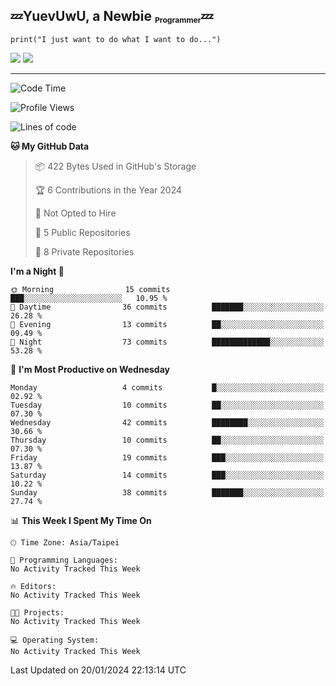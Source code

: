 ## :zzz:YuevUwU, a Newbie <sub><sup><sub>Programmer</sub></sup></sub>:zzz:
```python3
print("I just want to do what I want to do...")
```
<picture>
  <source
    srcset="https://github-readme-stats.vercel.app/api?username=YuevUwU&show_icons=true&theme=midnight-purple&hide_border=true&border_radius=10&show=reviews"
    media="(prefers-color-scheme: dark)"
  />
  <source
    srcset="https://github-readme-stats.vercel.app/api?username=YuevUwU&show_icons=true&theme=buefy&hide_border=true&border_radius=10&show=reviews"
    media="(prefers-color-scheme: light), (prefers-color-scheme: no-preference)"
  />
  <img src="https://github-readme-stats.vercel.app/api?username=YuevUwU&show_icons=true&theme=midnight-purple&hide_border=true&border_radius=10&show=reviews" />
</picture>

<picture>
  <source
    srcset="https://github-readme-stats.vercel.app/api/top-langs/?username=YuevUwU&layout=donut&theme=midnight-purple&hide_border=true&border_radius=10&"
    media="(prefers-color-scheme: dark)"
  />
  <source
    srcset="https://github-readme-stats.vercel.app/api/top-langs/?username=YuevUwU&layout=donut&theme=buefy&hide_border=true&border_radius=10"
    media="(prefers-color-scheme: light), (prefers-color-scheme: no-preference)"
  />
  <img src="https://github-readme-stats.vercel.app/api/top-langs/?username=YuevUwU&layout=donut&theme=midnight-purple&hide_border=true&border_radius=10" />
</picture>

---

<!--START_SECTION:waka-->
![Code Time](http://img.shields.io/badge/Code%20Time-52%20hrs%2048%20mins-blue)

![Profile Views](http://img.shields.io/badge/Profile%20Views-0-blue)

![Lines of code](https://img.shields.io/badge/From%20Hello%20World%20I%27ve%20Written-18.0%20thousand%20lines%20of%20code-blue)

**🐱 My GitHub Data** 

> 📦 422 Bytes Used in GitHub's Storage 
 > 
> 🏆 6 Contributions in the Year 2024
 > 
> 🚫 Not Opted to Hire
 > 
> 📜 5 Public Repositories 
 > 
> 🔑 8 Private Repositories 
 > 
**I'm a Night 🦉** 

```text
🌞 Morning                15 commits          ███░░░░░░░░░░░░░░░░░░░░░░   10.95 % 
🌆 Daytime                36 commits          ███████░░░░░░░░░░░░░░░░░░   26.28 % 
🌃 Evening                13 commits          ██░░░░░░░░░░░░░░░░░░░░░░░   09.49 % 
🌙 Night                  73 commits          █████████████░░░░░░░░░░░░   53.28 % 
```
📅 **I'm Most Productive on Wednesday** 

```text
Monday                   4 commits           █░░░░░░░░░░░░░░░░░░░░░░░░   02.92 % 
Tuesday                  10 commits          ██░░░░░░░░░░░░░░░░░░░░░░░   07.30 % 
Wednesday                42 commits          ████████░░░░░░░░░░░░░░░░░   30.66 % 
Thursday                 10 commits          ██░░░░░░░░░░░░░░░░░░░░░░░   07.30 % 
Friday                   19 commits          ███░░░░░░░░░░░░░░░░░░░░░░   13.87 % 
Saturday                 14 commits          ███░░░░░░░░░░░░░░░░░░░░░░   10.22 % 
Sunday                   38 commits          ███████░░░░░░░░░░░░░░░░░░   27.74 % 
```


📊 **This Week I Spent My Time On** 

```text
🕑︎ Time Zone: Asia/Taipei

💬 Programming Languages: 
No Activity Tracked This Week

🔥 Editors: 
No Activity Tracked This Week

🐱‍💻 Projects: 
No Activity Tracked This Week

💻 Operating System: 
No Activity Tracked This Week
```


 Last Updated on 20/01/2024 22:13:14 UTC
<!--END_SECTION:waka-->
